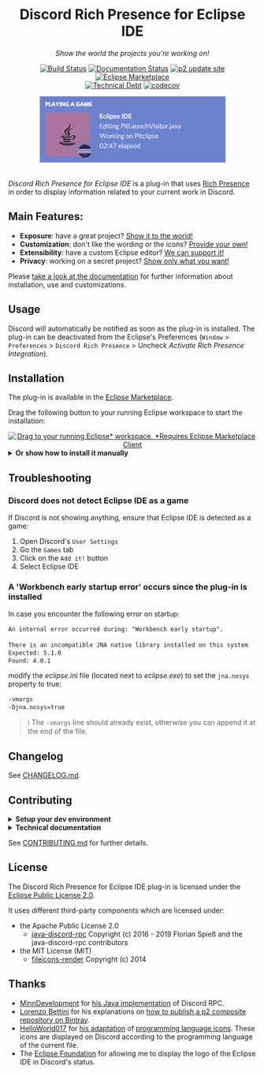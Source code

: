 <h1 align="center">
  Discord Rich Presence for Eclipse IDE
</h1>
<p align="center">
	<i>Show the world the projects you're working on!</i>
</p>

<div align="center">

[![Build Status](https://travis-ci.org/echebbi/eclipse-discord-integration.svg?branch=master)](https://travis-ci.org/echebbi/eclipse-discord-integration) [![Documentation Status](https://readthedocs.org/projects/discord-rich-presence-for-eclipse-ide/badge/?version=latest)](https://discord-rich-presence-for-eclipse-ide.readthedocs.io/en/latest/?badge=latest) <a href="https://dl.bintray.com/kazejiyu/eclipse-discord-integration/updates/"><img alt="p2 update site" src="https://img.shields.io/website?label=p2&logo=p2%20update%20site&up_message=available&url=https:%2F%2Fechebbi.github.io%2Feclipse-discord-integration-updates"></a> [![Eclipse Marketplace](https://img.shields.io/badge/Eclipse-Marketplace-blue.svg?longCache=true&style=flat&logo=eclipse)](https://marketplace.eclipse.org/content/discord-rich-presence-eclipse-ide)
<br/>
[![Technical Debt](https://sonarcloud.io/api/project_badges/measure?project=fr.kazejiyu.discord.rpc.integration%3Afr.kazejiyu.discord.rpc.integration.root&metric=sqale_index)](https://sonarcloud.io/dashboard?id=fr.kazejiyu.discord.rpc.integration%3Afr.kazejiyu.discord.rpc.integration.root) [![codecov](https://codecov.io/gh/echebbi/eclipse-discord-integration/branch/master/graph/badge.svg)](https://codecov.io/gh/echebbi/eclipse-discord-integration)

</div>

<div align="center">
  <img alt="Example of Rich Presence Integration" src="docs/images/rich-presence-examples.gif"/>
</div>

<br/>

_Discord Rich Presence for Eclipse IDE_ is a plug-in that uses [Rich Presence](https://discordapp.com/rich-presence) in order to display information related to your current work in Discord.

## Main Features:

<p>
  	<ul>
	  	<li align="justify"><strong>Exposure</strong>: have a great project? <a href="#Installation">Show it to the world!</a></li>
	  	<li align="justify"><strong>Customization</strong>: don't like the wording or the icons? <a href="https://discord-rich-presence-for-eclipse-ide.readthedocs.io/en/latest/customize/change-wording.html">Provide your own!</a></li>
	  	<li align="justify"><strong>Extensibility</strong>: have a custom Eclipse editor? <a href="https://discord-rich-presence-for-eclipse-ide.readthedocs.io/en/latest/extend/support-new-editors.html"/>We can support it!</a></li>
		  <li align="justify"><strong>Privacy</strong>: working on a secret project? <a href="https://discord-rich-presence-for-eclipse-ide.readthedocs.io/en/latest/customize/hide-information.html">Show only what you want!</a></li>
	</ul>
</p>

Please [take a look at the documentation](https://discord-rich-presence-for-eclipse-ide.readthedocs.io/en/latest/) for further information about installation, use and customizations.

## Usage

Discord will automatically be notified as soon as the plug-in is installed. The plug-in can be deactivated from the Eclipse's Preferences (`Window` > `Preferences` > `Discord Rich Presence` > Uncheck _Activate Rich Presence Integration_).

## Installation

The plug-in is available in the [Eclipse Marketplace](https://marketplace.eclipse.org/content/discord-rich-presence-eclipse-ide).

Drag the following button to your running Eclipse workspace to start the installation:
<div align="center">
  <a href="http://marketplace.eclipse.org/marketplace-client-intro?mpc_install=4240174" class="drag" title="Drag to your running Eclipse* workspace. *Requires Eclipse Marketplace Client"><img typeof="foaf:Image" class="img-responsive" src="https://marketplace.eclipse.org/sites/all/themes/solstice/public/images/marketplace/btn-install.png" alt="Drag to your running Eclipse* workspace. *Requires Eclipse Marketplace Client" /></a>
</div>

<details>
  <summary><b>Or show how to install it manually</b></summary>

  1. Open Eclipse IDE
  2. Go to *Help > Install New Software...*
  3. Copy the update site’s URL in the *Work with* textbox:
     	- https://echebbi.github.io/eclipse-discord-integration-updates/releases/1.2.2
  4. Hit *Enter* and wait for the list to load
  5. Check *Discord Rich Presence for Eclipse IDE*
  6. Click *Next* then *Finish*
</details>

## Troubleshooting

### Discord does not detect Eclipse IDE as a game

If Discord is not showing anything, ensure that Eclipse IDE is detected as a game:

1. Open Discord's `User Settings`
2. Go the `Games` tab
3. Click on the `Add it!` button
4. Select Eclipse IDE

### A 'Workbench early startup error' occurs since the plug-in is installed

In case you encounter the following error on startup:
```
An internal error occurred during: "Workbench early startup".

There is an incompatible JNA native library installed on this system
Expected: 5.1.0
Found: 4.0.1
```
modify the _eclipse.ini_ file (located next to _eclipse.exe_) to set the `jna.nosys` property to true:
```
-vmargs
-Djna.nosys=true
```

> :information_source: The `-vmargs` line should already exist, otherwise you can append it at the end of the file.

## Changelog

See [CHANGELOG.md](CHANGELOG.md).

## Contributing

<details>
  <summary><b>Setup your dev environment</b></summary>

  1. Download the latest _[Eclipse IDE for RCP Developers](https://www.eclipse.org/downloads/packages/)_ release
  2. Clone the repository `git clone https://github.com/echebbi/eclipse-discord-integration.git`
  3. Import all projects in Eclipse IDE
  4. Open the `releng/*.target/*.target` file
  5. Click on *Set as Target Platform*
  6. Wait for the dependencies to be loaded
</details>

<details>
  <summary><b>Technical documentation</b></summary>

  <br/>
  &emsp;&emsp;Plug-in's architecture is presented in [CONTRIBUTING.md/how-is-the-plug-in-architected](https://github.com/echebbi/eclipse-discord-integration/blob/master/CONTRIBUTING.md#how-is-the-plug-in-architected).
</details>

See [CONTRIBUTING.md](CONTRIBUTING.md) for further details.

## License

The Discord Rich Presence for Eclipse IDE plug-in is licensed under the [Eclipse Public License 2.0](https://www.eclipse.org/legal/epl-2.0/).

It uses different third-party components which are licensed under:
- the Apache Public License 2.0
  - [java-discord-rpc](https://github.com/MinnDevelopment/java-discord-rpc) Copyright (c) 2016 - 2019 Florian Spieß and the java-discord-rpc contributors
- the MIT License (MIT)
  - [fileicons-render](https://github.com/HelloWorld017/fileicons-render) Copyright (c) 2014

## Thanks

- [MinnDevelopment](https://github.com/MinnDevelopment) for [his Java implementation](https://github.com/MinnDevelopment/java-discord-rpc) of Discord RPC.
- [Lorenzo Bettini](https://github.com/LorenzoBettini) for his explanations on [how to publish a p2 composite repository on Bintray](http://www.lorenzobettini.it/2016/02/publish-an-eclipse-p2-composite-repository-on-bintray/).
 - [HelloWorld017](https://github.com/HelloWorld017/) for [his adaptation](https://github.com/HelloWorld017/fileicons-render) of [programming language icons](https://github.com/file-icons/atom). These icons are displayed on Discord according to the programming language of the current file.
- The [Eclipse Foundation](https://www.eclipse.org/org/foundation/) for allowing me to display the logo of the Eclipse IDE in Discord's status.
